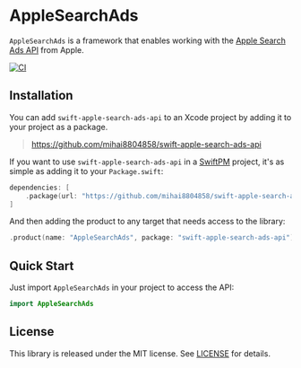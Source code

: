 # AppleSearchAds

`AppleSearchAds` is a framework that enables working with the [Apple Search Ads API](https://developer.apple.com/documentation/apple_search_ads) from Apple.

[![CI](https://github.com/mihai8804858/swift-apple-search-ads-api/actions/workflows/ci.yml/badge.svg)](https://github.com/mihai8804858/swift-apple-search-ads-api/actions/workflows/ci.yml)

## Installation

You can add `swift-apple-search-ads-api` to an Xcode project by adding it to your project as a package.

> https://github.com/mihai8804858/swift-apple-search-ads-api

If you want to use `swift-apple-search-ads-api` in a [SwiftPM](https://swift.org/package-manager/) project, it's as simple as adding it to your `Package.swift`:

``` swift
dependencies: [
    .package(url: "https://github.com/mihai8804858/swift-apple-search-ads-api", branch: "main")
]
```

And then adding the product to any target that needs access to the library:

```swift
.product(name: "AppleSearchAds", package: "swift-apple-search-ads-api")
```

## Quick Start

Just import `AppleSearchAds` in your project to access the API:

```swift
import AppleSearchAds
```

## License

This library is released under the MIT license. See [LICENSE](LICENSE) for details.
